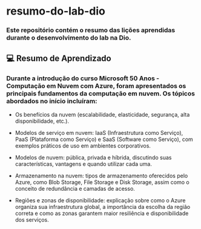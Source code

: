 # resumo-do-lab-dio
### Este repositório contém o resumo das lições aprendidas durante o desenvolvimento do lab na Dio.

## 💻 Resumo de Aprendizado
### Durante a introdução do curso Microsoft 50 Anos - Computação em Nuvem com Azure, foram apresentados os principais fundamentos da computação em nuvem. Os tópicos abordados no início incluíram:

- Os benefícios da nuvem (escalabilidade, elasticidade, segurança, alta disponibilidade, etc.).

- Modelos de serviço em nuvem: IaaS (Infraestrutura como Serviço), PaaS (Plataforma como Serviço) e SaaS (Software como Serviço), com exemplos práticos de uso em ambientes corporativos.

- Modelos de nuvem: pública, privada e híbrida, discutindo suas características, vantagens e quando utilizar cada uma.

- Armazenamento na nuvem: tipos de armazenamento oferecidos pelo Azure, como Blob Storage, File Storage e Disk Storage, assim como o conceito de redundância e camadas de acesso.

- Regiões e zonas de disponibilidade: explicação sobre como o Azure organiza sua infraestrutura global, a importância da escolha da região correta e como as zonas garantem maior resiliência e disponibilidade dos serviços.
